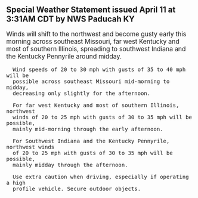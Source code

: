<p>
   <h2>Special Weather Statement issued April 11 at 3:31AM CDT by NWS Paducah KY</h2>
   <div style="font-size:120%">Winds will shift to the northwest and become gusty early this
      morning across southeast Missouri, far west Kentucky and most of
      southern Illinois, spreading to southwest Indiana and the Kentucky
      Pennyrile around midday.
      
      Wind speeds of 20 to 30 mph with gusts of 35 to 40 mph will be
      possible across southeast Missouri mid-morning to midday,
      decreasing only slightly for the afternoon.
      
      For far west Kentucky and most of southern Illinois, northwest
      winds of 20 to 25 mph with gusts of 30 to 35 mph will be possible,
      mainly mid-morning through the early afternoon.
      
      For Southwest Indiana and the Kentucky Pennyrile, northwest winds
      of 20 to 25 mph with gusts of 30 to 35 mph will be possible,
      mainly midday through the afternoon.
      
      Use extra caution when driving, especially if operating a high
      profile vehicle. Secure outdoor objects.
   </div>
</p>